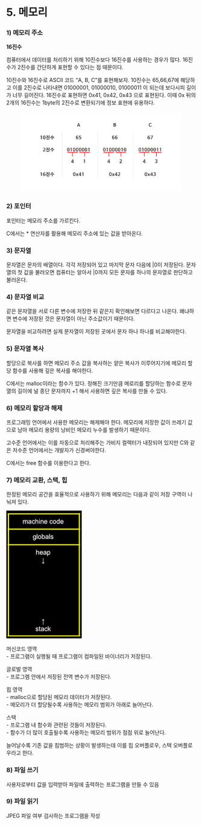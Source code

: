 # 5. 메모리

### 1) 메모리 주소

**16진수**

컴퓨터에서 데이터를 처리하기 위해 10진수보다 16진수를 사용하는 경우가 많다. 16진수가 2진수를 간단하게 표현할 수 있다는 점 때문이다.

10진수와 16진수로 ASCII 코드 “A, B, C”를 표현해보자. 10진수는 65,66,67에 해당하고 이를 2진수로 나타내면 01000001, 01000010, 01000011 이 되는데 보다시피 길이가 너무 길어진다. 16진수로 표현하면 0x41, 0x42, 0x43 으로 표현된다. 이때 0x 뒤의 2개의 16진수는 1byte의 2진수로 변환되기에 정보 표현에 유용하다.

<figure><img src="../../.gitbook/assets/image (98).png" alt=""><figcaption></figcaption></figure>



### 2) 포인터

포인터는 메모리 주소를 가르킨다.

C에서는 \* 연산자를 활용해 메모리 주소에 있는 값을 받아온다.



### 3) 문자열

문자열은 문자의 배열이다. 각각 저장되어 있고 마지막 문자 다음에 |0이 저장된다. 문자열의 첫 값을 불러오면 컴퓨터는 알아서 |0까지 모든 문자를 하나의 문자열로 판단하고 불러온다.



### 4) 문자열 비교

같은 문자열을 서로 다른 변수에 저장한 뒤 같은지 확인해보면 다르다고 나온다. 왜냐하면 변수에 저장된 것은 문자열이 아닌 주소값이기 때문이다.

문자열을 비교하려면 실제 문자열이 저장된 곳에서 문자 하나 하나를 비교해야한다.



### 5) 문자열 복사

할당으로 복사를 하면 메모리 주소 값을 복사하는 얕은 복사가 이루어지기에 메모리 할당 함수를 사용해 깊은 복사를 해야한다.

C에서는 malloc이라는 함수가 있다. 정해진 크기만큼 메로리를 할당하는 함수로 문자열의 길이에 널 종단 문자까지 +1 해서 사용하면 깊은 복사를 만들 수 있다.



### 6) 메모리 할당과 해제

프로그래밍 언어에서 사용한 메모리는 해제해야 한다. 메모리에 저장한 값이 쓰레기 값으로 남아 메모리 용량의 낭비인 메모리 누수를 발생하기 때문이다.

고수준 언어에서는 이를 자동으로 처리해주는 가비지 컬렉터가 내장되어 있지만 C와 같은 저수준 언어에서는 개발자가 신경써야한다.

C에서는 free 함수를 이용한다고 한다.



### 7) 메모리 교환, 스택, 힙

한정된 메모리 공간을 효율적으로 사용하기 위해 메모리는 다음과 같이 저장 구역이 나눠져 있다.

![](<../../.gitbook/assets/image (78).png>)

머신코드 영역\
\- 프로그램이 실행될 때 프로그램이 컴파일된 바이너리가 저장된다.

글로벌 영역\
\- 프로그램 안에서 저장된 전역 변수가 저장된다.

힙 영역\
\- malloc으로 할당된 메모리 데이터가 저장된다. \
\- 메모리가 더 할당될수록 사용하는 메모리 범위가 아래로 늘어난다.

스택\
\- 프로그램 내 함수와 관련된 것들이 저장된다.\
\- 함수가 더 많이 호출될수록 사용하는 메모리 범위가 점점 위로 늘어난다.

늘어날수록 기존 값을 침범하는 상황이 발생하는데 이를 힙 오버플로우, 스택 오버플로우라고 한다.



### 8) 파일 쓰기

사용자로부터 값을 입력받아 파일에 출력하는 프로그램을 만들 수 있음



### 9) 파일 읽기

JPEG 파일 여부 검사하는 프로그램을 작성
